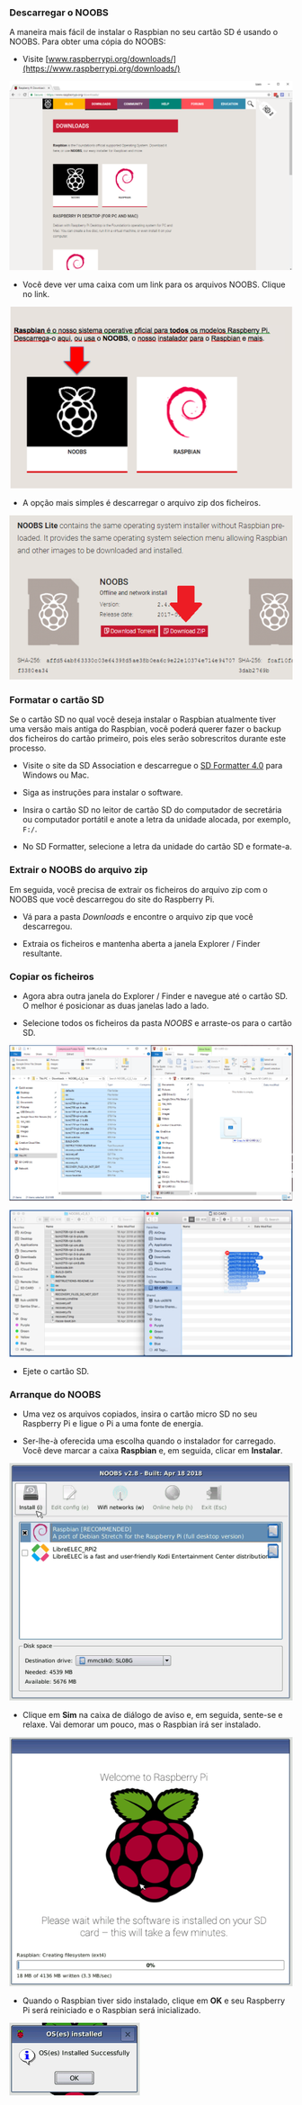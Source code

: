 ### Descarregar o NOOBS

A maneira mais fácil de instalar o Raspbian no seu cartão SD é usando o NOOBS. Para obter uma cópia do NOOBS:

+ Visite [www.raspberrypi.org/downloads/](https://www.raspberrypi.org/downloads/)

![Downloads page](images/downloads-page.png)

+ Você deve ver uma caixa com um link para os arquivos NOOBS. Clique no link.

![Click on NOOBS](images/click-noobs.png)

+ A opção mais simples é descarregar o arquivo zip dos ficheiros.

![Download zip](images/download-zip.png)

### Formatar o cartão SD

Se o cartão SD no qual você deseja instalar o Raspbian atualmente tiver uma versão mais antiga do Raspbian, você poderá querer fazer o backup dos ficheiros do cartão primeiro, pois eles serão sobrescritos durante este processo.

+ Visite o site da SD Association e descarregue o [SD Formatter 4.0](https://www.sdcard.org/downloads/formatter_4/index.html) para Windows ou Mac.

+ Siga as instruções para instalar o software.

+ Insira o cartão SD no leitor de cartão SD do computador de secretária ou computador portátil e anote a letra da unidade alocada, por exemplo, `F:/`.

+ No SD Formatter, selecione a letra da unidade do cartão SD e formate-a.

### Extrair o NOOBS do arquivo zip

Em seguida, você precisa de extrair os ficheiros do arquivo zip com o NOOBS que você descarregou do site do Raspberry Pi.

+ Vá para a pasta *Downloads* e encontre o arquivo zip que você descarregou.

+ Extraia os ficheiros e mantenha aberta a janela Explorer / Finder resultante.

### Copiar os ficheiros

+ Agora abra outra janela do Explorer / Finder e navegue até o cartão SD. O melhor é posicionar as duas janelas lado a lado.

+ Selecione todos os ficheiros da pasta *NOOBS* e arraste-os para o cartão SD.

![windows copy](images/copy3.png)

![macos copy](images/macos_copy.png)

+ Ejete o cartão SD.

### Arranque do NOOBS

+ Uma vez os arquivos copiados, insira o cartão micro SD no seu Raspberry Pi e ligue o Pi a uma fonte de energia.

+ Ser-lhe-à oferecida uma escolha quando o instalador for carregado. Você deve marcar a caixa **Raspbian** e, em seguida, clicar em **Instalar**.

![install](images/install.png)

+ Clique em **Sim** na caixa de diálogo de aviso e, em seguida, sente-se e relaxe. Vai demorar um pouco, mas o Raspbian irá ser instalado.

![installing](images/installing.png)

+ Quando o Raspbian tiver sido instalado, clique em **OK** e seu Raspberry Pi será reiniciado e o Raspbian será inicializado.

![installed](images/installed.png)